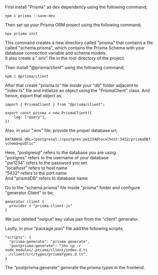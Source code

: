 First install "Prisma" as dev dependency using the following command;

```
npm i prisma --save-dev
```

Then set up your Prisma ORM project using the following command;

```
npx prisma init
```

This command creates a new directory called "prisma" that contains a file called "schema.prisma", which contains the Prisma Schema with your database connection variable and schema models.
<br> It also create a ".env" file in the root directory of the project.

Then install "@prisma/client" using the following command;

```
npm i @prisma/client
```

After that create "prisma.ts" file inside your "db" folder adjacent to "index.ts" file and initialize an object using the "PrismaClient" class. And hence, export that object as;

```
import { PrismaClient } from "@prisma/client";

export const prisma = new PrismaClient({
    log: ["query"],
})
```

Also, in your ".env" file, provide the proper database url;

```
DATABASE_URL="postgresql://postgres:pw1234@localhost:5432/prismaDB?schema=public"
```

Here, "postgresql" refers to the database you are using.
<br> "postgres" refers to the username of your database
<br> "pw1234" refers to the password you set
<br> "localhost" refers to host name
<br> "5432" refers to the port name
<br> And "prismaDB" refers to database name

Go to the "schema.prisma" file inside "prisma" folder and configure "generator Client" to be;

```
generator client {
  provider = "prisma-client-js"
}
```

We just deleted "output" key value pair from the "client" generator.

Lastly, in your "package.json" file add the following scripts;

```
"scripts": {
  "prisma:generate": "prisma generate",
  "postprisma:generate": "shx cp -r node_modules/.prisma/client/index.d.ts ../client/src/types/prismaTypes.d.ts",
}
```

The "postprisma:generate" generate the prisma types in the frontend.